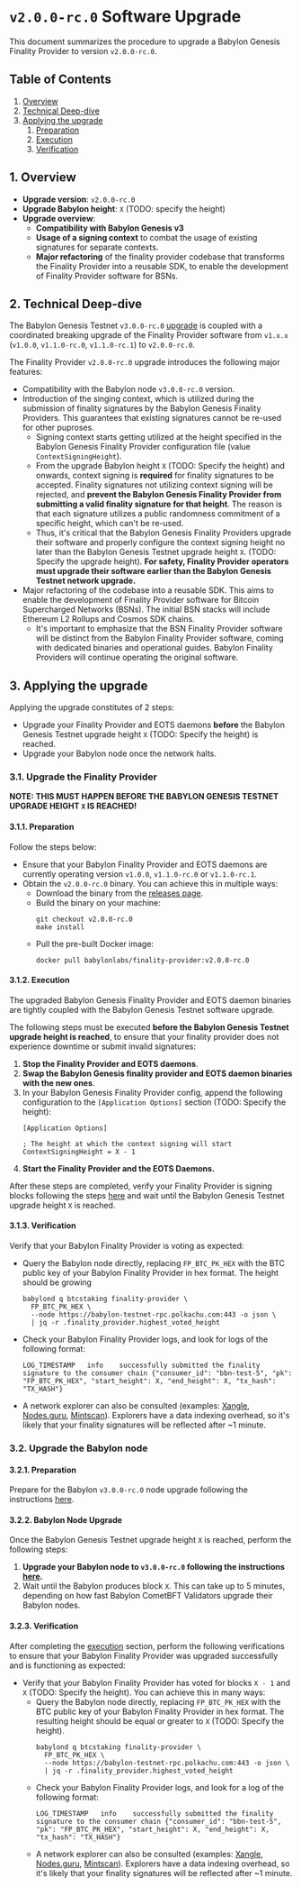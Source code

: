 # `v2.0.0-rc.0` Software Upgrade

This document summarizes the procedure to upgrade a Babylon Genesis Finality
Provider to version `v2.0.0-rc.0`.

## Table of Contents

1. [Overview](#1-overview)
2. [Technical Deep-dive](#2-technical-deep-dive)
3. [Applying the upgrade](#3-applying-the-upgrade)
   1. [Preparation](#31-preparation)
   2. [Execution](#32-execution)
   3. [Verification](#33-verification)

## 1. Overview

- **Upgrade version**: `v2.0.0-rc.0`
- **Upgrade Babylon height**: `X` (TODO: specify the height)
- **Upgrade overview**:
  - **Compatibility with Babylon Genesis v3**
  - **Usage of a signing context** to combat the usage of existing signatures for
    separate contexts.
  - **Major refactoring** of the finality provider codebase that
    transforms the Finality Provider into a reusable SDK, to enable the
    development of Finality Provider software for BSNs.

## 2. Technical Deep-dive

The Babylon Genesis Testnet `v3.0.0-rc.0`
[upgrade](../../../babylon-node/upgrades/v3/README.md) is coupled with a
coordinated breaking upgrade of the Finality Provider software from `v1.x.x`
(`v1.0.0`, `v1.1.0-rc.0`, `v1.1.0-rc.1`) to `v2.0.0-rc.0`.

The Finality Provider `v2.0.0-rc.0` upgrade introduces the following major
features:
- Compatibility with the Babylon node `v3.0.0-rc.0` version.
- Introduction of the singing context, which is utilized during the submission
  of finality signatures by the Babylon Genesis Finality Providers. This
  guarantees that existing signatures cannot be re-used for other puproses.
  - Signing context starts getting utilized at the height specified in the
    Babylon Genesis Finality Provider configuration file (value
    `ContextSigningHeight`).
  - From the upgrade Babylon height `X` (TODO: Specify the height) and onwards,
    context signing is **required** for finality signatures to be accepted. Finality
    signatures not utilizing context signing will be rejected, and **prevent
    the Babylon Genesis Finality Provider from submitting a valid finality
    signature for that height**. The reason is that each signature utilizes
    a public randomness commitment of a specific height, which can't be re-used.
  - Thus, it's critical that the Babylon Genesis Finality Providers upgrade
    their software and properly configure the context signing height no later
    than the Babylon Genesis Testnet upgrade height `X`. (TODO: Specify the
    upgrade height). **For safety, Finality Provider operators must upgrade
    their software earlier than the Babylon Genesis Testnet network upgrade.**
- Major refactoring of the codebase into a reusable SDK. This aims to enable
  the development of Finality Provider software for Bitcoin Supercharged
  Networks (BSNs). The initial BSN stacks will include Ethereum L2 Rollups and
  Cosmos SDK chains.
  - It's important to emphasize that the BSN Finality Provider software will be
    distinct from the Babylon Finality Provider software, coming with dedicated
    binaries and operational guides. Babylon Finality Providers will continue
    operating the original software.

## 3. Applying the upgrade

Applying the upgrade constitutes of 2 steps:
- Upgrade your Finality Provider and EOTS daemons **before** the Babylon Genesis
  Testnet upgrade height `X` (TODO: Specify the height) is reached.
- Upgrade your Babylon node once the network halts.

### 3.1. Upgrade the Finality Provider

**NOTE: THIS MUST HAPPEN BEFORE THE BABYLON GENESIS TESTNET UPGRADE HEIGHT
`X` IS REACHED!**

#### 3.1.1. Preparation

Follow the steps below:
- Ensure that your Babylon Finality Provider and EOTS daemons are currently
  operating version `v1.0.0`, `v1.1.0-rc.0` or `v1.1.0-rc.1`.
- Obtain the `v2.0.0-rc.0` binary. You can achieve this in multiple ways:
  - Download the binary from the [releases
    page](https://github.com/babylonlabs-io/finality-provider/releases/tag/v2.0.0-rc.0).
  - Build the binary on your machine:
    ```shell
    git checkout v2.0.0-rc.0
    make install
    ```
  - Pull the pre-built Docker image:
    ```shell
    docker pull babylonlabs/finality-provider:v2.0.0-rc.0
    ```

#### 3.1.2. Execution

The upgraded Babylon Genesis Finality Provider and EOTS daemon binaries are
tightly coupled with the Babylon Genesis Testnet software upgrade.

The following steps must be executed **before the Babylon Genesis Testnet
upgrade height is reached**, to ensure that your finality provider does not
experience downtime or submit invalid signatures:
1. **Stop the Finality Provider and EOTS daemons**.
2. **Swap the Babylon Genesis finality provider and EOTS daemon binaries with
   the new ones**.
3. In your Babylon Genesis Finality Provider config, append the following
   configuration to the `[Application Options]` section
   (TODO: Specify the height):
   ```shell
   [Application Options]

   ; The height at which the context signing will start
   ContextSigningHeight = X - 1
   ```
4. **Start the Finality Provider and the EOTS Daemons.**

After these steps are completed, verify your Finality Provider is signing blocks
following the steps [here](#313-verification) and wait until the Babylon Genesis
Testnet upgrade height `X` is reached.

#### 3.1.3. Verification

Verify that your Babylon Finality Provider is voting as expected:
  - Query the Babylon node directly, replacing `FP_BTC_PK_HEX` with the BTC
    public key of your Babylon Finality Provider in hex format. The height
    should be growing
    ```shell
    babylond q btcstaking finality-provider \
      FP_BTC_PK_HEX \
      --node https://babylon-testnet-rpc.polkachu.com:443 -o json \
      | jq -r .finality_provider.highest_voted_height
    ```
  - Check your Babylon Finality Provider logs, and look for logs of the
    following format:
    ```shell
    LOG_TIMESTAMP	info	successfully submitted the finality signature to the consumer chain	{"consumer_id": "bbn-test-5", "pk": "FP_BTC_PK_HEX", "start_height": X, "end_height": X, "tx_hash": "TX_HASH"}
    ```
  - A network explorer can also be consulted (examples:
   [Xangle](https://babylon-explorer.xangle.io/testnet/finality-providers),
   [Nodes.guru](https://testnet.babylon.explorers.guru/finality-providers),
   [Mintscan](https://www.mintscan.io/babylon-testnet/finality-providers)).
   Explorers have a data indexing overhead, so it's likely that your finality
   signatures will be reflected after ~1 minute.

### 3.2. Upgrade the Babylon node

#### 3.2.1. Preparation

Prepare for the Babylon `v3.0.0-rc.0` node upgrade following the instructions
[here](../../../babylon-node/upgrades/v3/README.md#3-1-preparation).

#### 3.2.2. Babylon Node Upgrade

Once the Babylon Genesis Testnet upgrade height `X` is reached, perform the
following steps:
1. **Upgrade your Babylon node to `v3.0.0-rc.0` following the instructions
   [here](../../../babylon-node/upgrades/v3/README.md#3-2-execution).**
2. Wait until the Babylon produces block `X`. This can take up to 5 minutes,
   depending on how fast Babylon CometBFT Validators upgrade their Babylon
   nodes.

#### 3.2.3. Verification

After completing the [execution](#322-execution) section, perform the following
verifications to ensure that your Babylon Finality Provider was upgraded
successfully and is functioning as expected:
- Verify that your Babylon Finality Provider has voted for blocks `X - 1` and
  `X` (TODO: Specify the height). You can achieve this in many ways:
  - Query the Babylon node directly, replacing `FP_BTC_PK_HEX` with the BTC
    public key of your Babylon Finality Provider in hex format. The resulting
    height should be equal or greater to `X` (TODO: Specify the height).
    ```shell
    babylond q btcstaking finality-provider \
      FP_BTC_PK_HEX \
      --node https://babylon-testnet-rpc.polkachu.com:443 -o json \
      | jq -r .finality_provider.highest_voted_height
    ```
  - Check your Babylon Finality Provider logs, and look for a log of the
    following format:
    ```shell
    LOG_TIMESTAMP	info	successfully submitted the finality signature to the consumer chain	{"consumer_id": "bbn-test-5", "pk": "FP_BTC_PK_HEX", "start_height": X, "end_height": X, "tx_hash": "TX_HASH"}
    ```
  - A network explorer can also be consulted (examples:
   [Xangle](https://babylon-explorer.xangle.io/testnet/finality-providers),
   [Nodes.guru](https://testnet.babylon.explorers.guru/finality-providers),
   [Mintscan](https://www.mintscan.io/babylon-testnet/finality-providers)).
   Explorers have a data indexing overhead, so it's likely that your finality
   signatures will be reflected after ~1 minute.
